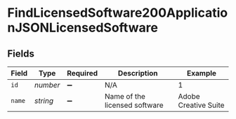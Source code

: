 # FindLicensedSoftware200ApplicationJSONLicensedSoftware


## Fields

| Field                         | Type                          | Required                      | Description                   | Example                       |
| ----------------------------- | ----------------------------- | ----------------------------- | ----------------------------- | ----------------------------- |
| `id`                          | *number*                      | :heavy_minus_sign:            | N/A                           | 1                             |
| `name`                        | *string*                      | :heavy_minus_sign:            | Name of the licensed software | Adobe Creative Suite          |